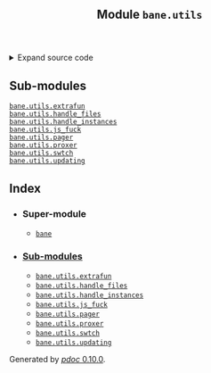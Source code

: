 <body>
<main>
<article id="content">
<header>
<h1 class="title">Module <code>bane.utils</code></h1>
</header>
<section id="section-intro">
<details class="source">
<summary>
<span>Expand source code</span>
</summary>
<pre><code class="python">from .extrafun import *
from .handle_files import *
from .handle_instances import *
from .js_fuck import *
from .pager import *
from .proxer import *
from .swtch import *
from .updating import *</code></pre>
</details>
</section>
<section>
<h2 class="section-title" id="header-submodules">Sub-modules</h2>
<dl>
<dt><code class="name"><a title="bane.utils.extrafun" href="extrafun.md">bane.utils.extrafun</a></code></dt>
<dd>
<div class="desc"></div>
</dd>
<dt><code class="name"><a title="bane.utils.handle_files" href="handle_files.md">bane.utils.handle_files</a></code></dt>
<dd>
<div class="desc"></div>
</dd>
<dt><code class="name"><a title="bane.utils.handle_instances" href="handle_instances.md">bane.utils.handle_instances</a></code></dt>
<dd>
<div class="desc"></div>
</dd>
<dt><code class="name"><a title="bane.utils.js_fuck" href="js_fuck.md">bane.utils.js_fuck</a></code></dt>
<dd>
<div class="desc"></div>
</dd>
<dt><code class="name"><a title="bane.utils.pager" href="pager.md">bane.utils.pager</a></code></dt>
<dd>
<div class="desc"></div>
</dd>
<dt><code class="name"><a title="bane.utils.proxer" href="proxer.md">bane.utils.proxer</a></code></dt>
<dd>
<div class="desc"></div>
</dd>
<dt><code class="name"><a title="bane.utils.swtch" href="swtch.md">bane.utils.swtch</a></code></dt>
<dd>
<div class="desc"></div>
</dd>
<dt><code class="name"><a title="bane.utils.updating" href="updating.md">bane.utils.updating</a></code></dt>
<dd>
<div class="desc"></div>
</dd>
</dl>
</section>
<section>
</section>
<section>
</section>
<section>
</section>
</article>
<nav id="sidebar">
<h1>Index</h1>
<div class="toc">
<ul></ul>
</div>
<ul id="index">
<li><h3>Super-module</h3>
<ul>
<li><code><a title="bane" href="../index.md">bane</a></code></li>
</ul>
</li>
<li><h3><a href="#header-submodules">Sub-modules</a></h3>
<ul>
<li><code><a title="bane.utils.extrafun" href="extrafun.md">bane.utils.extrafun</a></code></li>
<li><code><a title="bane.utils.handle_files" href="handle_files.md">bane.utils.handle_files</a></code></li>
<li><code><a title="bane.utils.handle_instances" href="handle_instances.md">bane.utils.handle_instances</a></code></li>
<li><code><a title="bane.utils.js_fuck" href="js_fuck.md">bane.utils.js_fuck</a></code></li>
<li><code><a title="bane.utils.pager" href="pager.md">bane.utils.pager</a></code></li>
<li><code><a title="bane.utils.proxer" href="proxer.md">bane.utils.proxer</a></code></li>
<li><code><a title="bane.utils.swtch" href="swtch.md">bane.utils.swtch</a></code></li>
<li><code><a title="bane.utils.updating" href="updating.md">bane.utils.updating</a></code></li>
</ul>
</li>
</ul>
</nav>
</main>
<footer id="footer">
<p>Generated by <a href="https://pdoc3.github.io/pdoc" title="pdoc: Python API documentation generator"><cite>pdoc</cite> 0.10.0</a>.</p>
</footer>
</body>
</html>